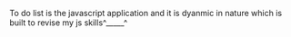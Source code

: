 To do list is the javascript application and it is dyanmic in nature which is built to revise my js skills^_____^
